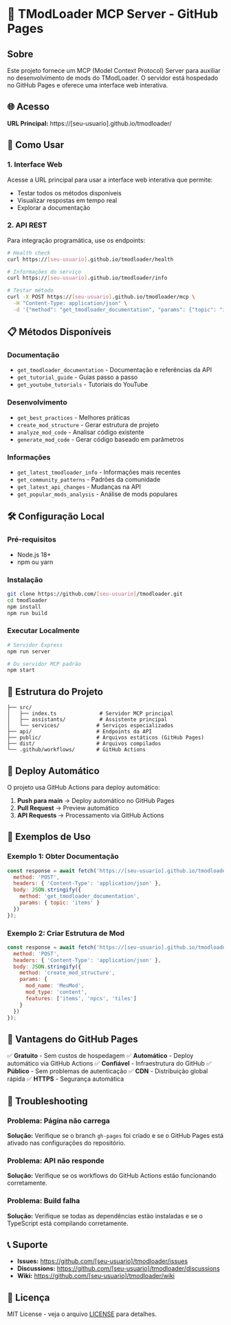 # 🚀 TModLoader MCP Server - GitHub Pages

## Sobre

Este projeto fornece um MCP (Model Context Protocol) Server para auxiliar no desenvolvimento de mods do TModLoader. O servidor está hospedado no GitHub Pages e oferece uma interface web interativa.

## 🌐 Acesso

**URL Principal:** https://[seu-usuario].github.io/tmodloader/

## 🔧 Como Usar

### 1. Interface Web
Acesse a URL principal para usar a interface web interativa que permite:
- Testar todos os métodos disponíveis
- Visualizar respostas em tempo real
- Explorar a documentação

### 2. API REST
Para integração programática, use os endpoints:

```bash
# Health check
curl https://[seu-usuario].github.io/tmodloader/health

# Informações do serviço
curl https://[seu-usuario].github.io/tmodloader/info

# Testar método
curl -X POST https://[seu-usuario].github.io/tmodloader/mcp \
  -H "Content-Type: application/json" \
  -d '{"method": "get_tmodloader_documentation", "params": {"topic": "items"}}'
```

## 📋 Métodos Disponíveis

### Documentação
- `get_tmodloader_documentation` - Documentação e referências da API
- `get_tutorial_guide` - Guias passo a passo
- `get_youtube_tutorials` - Tutoriais do YouTube

### Desenvolvimento
- `get_best_practices` - Melhores práticas
- `create_mod_structure` - Gerar estrutura de projeto
- `analyze_mod_code` - Analisar código existente
- `generate_mod_code` - Gerar código baseado em parâmetros

### Informações
- `get_latest_tmodloader_info` - Informações mais recentes
- `get_community_patterns` - Padrões da comunidade
- `get_latest_api_changes` - Mudanças na API
- `get_popular_mods_analysis` - Análise de mods populares

## 🛠️ Configuração Local

### Pré-requisitos
- Node.js 18+
- npm ou yarn

### Instalação
```bash
git clone https://github.com/[seu-usuario]/tmodloader.git
cd tmodloader
npm install
npm run build
```

### Executar Localmente
```bash
# Servidor Express
npm run server

# Ou servidor MCP padrão
npm start
```

## 📁 Estrutura do Projeto

```
├── src/
│   ├── index.ts              # Servidor MCP principal
│   ├── assistants/           # Assistente principal
│   └── services/            # Serviços especializados
├── api/                     # Endpoints da API
├── public/                  # Arquivos estáticos (GitHub Pages)
├── dist/                    # Arquivos compilados
└── .github/workflows/       # GitHub Actions
```

## 🔄 Deploy Automático

O projeto usa GitHub Actions para deploy automático:

1. **Push para main** → Deploy automático no GitHub Pages
2. **Pull Request** → Preview automático
3. **API Requests** → Processamento via GitHub Actions

## 🎯 Exemplos de Uso

### Exemplo 1: Obter Documentação
```javascript
const response = await fetch('https://[seu-usuario].github.io/tmodloader/mcp', {
  method: 'POST',
  headers: { 'Content-Type': 'application/json' },
  body: JSON.stringify({
    method: 'get_tmodloader_documentation',
    params: { topic: 'items' }
  })
});
```

### Exemplo 2: Criar Estrutura de Mod
```javascript
const response = await fetch('https://[seu-usuario].github.io/tmodloader/mcp', {
  method: 'POST',
  headers: { 'Content-Type': 'application/json' },
  body: JSON.stringify({
    method: 'create_mod_structure',
    params: {
      mod_name: 'MeuMod',
      mod_type: 'content',
      features: ['items', 'npcs', 'tiles']
    }
  })
});
```

## 🚀 Vantagens do GitHub Pages

✅ **Gratuito** - Sem custos de hospedagem
✅ **Automático** - Deploy automático via GitHub Actions
✅ **Confiável** - Infraestrutura do GitHub
✅ **Público** - Sem problemas de autenticação
✅ **CDN** - Distribuição global rápida
✅ **HTTPS** - Segurança automática

## 🔧 Troubleshooting

### Problema: Página não carrega
**Solução:** Verifique se o branch `gh-pages` foi criado e se o GitHub Pages está ativado nas configurações do repositório.

### Problema: API não responde
**Solução:** Verifique se os workflows do GitHub Actions estão funcionando corretamente.

### Problema: Build falha
**Solução:** Verifique se todas as dependências estão instaladas e se o TypeScript está compilando corretamente.

## 📞 Suporte

- **Issues:** https://github.com/[seu-usuario]/tmodloader/issues
- **Discussions:** https://github.com/[seu-usuario]/tmodloader/discussions
- **Wiki:** https://github.com/[seu-usuario]/tmodloader/wiki

## 📄 Licença

MIT License - veja o arquivo [LICENSE](LICENSE) para detalhes. 